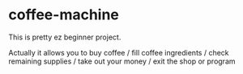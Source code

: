 # coffee-machine

This is pretty ez beginner project.

Actually it allows you to buy coffee / fill coffee ingredients / check remaining supplies / take out your money / exit the shop or program
